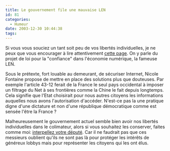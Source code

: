 ```yaml
---
title: Le gouvernement file une mauvaise LEN
id: 81
categories:
  - Humeur
date: 2003-12-30 10:44:38
tags:
---
```


Si vous vous souciez un tant soit peu de vos libertés individuelles, je ne peux que vous encourager à lire attentivement [cette page](http://www.odebi.org/deputes/0justice.html "Interpellons nos députés"). On y parle du projet de loi pour la "confiance" dans l'économie numérique, la fameuse LEN.

Sous le prétexte, fort louable au demeurant, de sécuriser Internet, Nicole Fontaine propose de mettre en place des solutions plus que douteuses. Par exemple l'article 43-12 ferait de la France le seul pays occidental à imposer un filtrage du Net à ses frontières comme la Chine le fait depuis longtemps. Cela signifie que l'Etat choisirait pour nous autres citoyens les informations auquelles nous avons l'autorisation d'accéder. N'est-ce pas la une pratique digne d'une dictature et non d'une république démocratique comme est sensée l'être la France ?

Malheureusement le gouvernement actuel semble bien avoir nos libertés individuelles dans le colimateur, alors si vous souhaitez les conserver, faites comme moi: [interpellez votre député](http://www.odebi.org/deputes/0justice.html#anchor "Interpellez votre député"). Car il ne faudrait pas que ces messieurs oublient qu'ils ne sont pas là pour protéger les intérêts de généreux lobbys mais pour représenter les citoyens qui les ont élus.